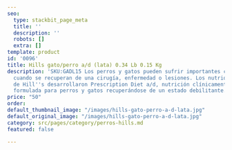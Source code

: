 ```yaml
---
seo:
  type: stackbit_page_meta
  title: ''
  description: ''
  robots: []
  extra: []
template: product
id: '0096'
title: Hills gato/perro a/d (lata) 0.34 Lb 0.15 Kg
description: 'SKU:GADL15 Los perros y gatos pueden sufrir importantes cambios metabólicos
  cuando se recuperan de una cirugía, enfermedad o lesiones. Los nutriólogos y veterinarios
  de Hill''s desarrollaron Prescription Diet a/d, nutrición clínicamente probada especialmente
  formulada para perros y gatos recuperándose de un estado debilitante. '
price: "50"
order: 
default_thumbnail_image: "/images/hills-gato-perro-a-d-lata.jpg"
default_original_image: "/images/hills-gato-perro-a-d-lata.jpg"
category: src/pages/category/perros-hills.md
featured: false

---
```

